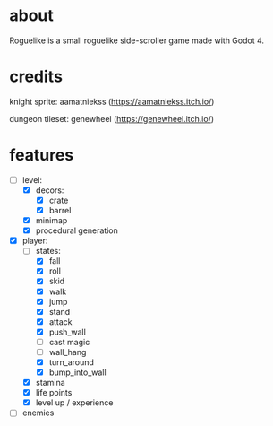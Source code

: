 # about

Roguelike is a small roguelike side-scroller game made with Godot 4.

# credits

knight sprite: aamatniekss (https://aamatniekss.itch.io/)

dungeon tileset: genewheel (https://genewheel.itch.io/)

# features

-   [ ] level:
    -   [x] decors:
        -   [x] crate
        -   [x] barrel
    -   [x] minimap
    -   [x] procedural generation
-   [x] player:
    -   [ ] states:
        -   [x] fall
        -   [x] roll
        -   [x] skid
        -   [x] walk
        -   [x] jump
        -   [x] stand
        -   [x] attack
        -   [x] push_wall
        -   [ ] cast magic
        -   [ ] wall_hang
        -   [x] turn_around
        -   [x] bump_into_wall
    -   [x] stamina
    -   [x] life points
    -   [x] level up / experience
-   [ ] enemies
